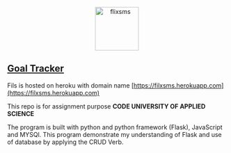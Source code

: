 <p align="center">
	<a href="https://filxsms.herokuapp.com">
		<img src="https://neurofied.com/wp-content/uploads/2021/01/task2fpractice-management-2.png" width=100" alt="flixsms">
	</a>
</p>

## [Goal Tracker](https://filxsms.herokuapp.com)
Fils is hosted on heroku with domain name [https://filxsms.herokuapp.com](https://filxsms.herokuapp.com)

This repo is for assignment purpose **CODE UNIVERSITY OF APPLIED SCIENCE**

The program is built with python and python framework (Flask), JavaScript and MYSQl. This program demonstrate my understanding of Flask and use of database by applying the CRUD Verb.
